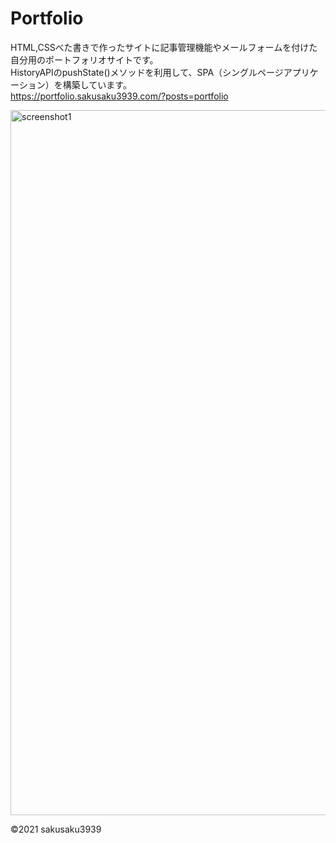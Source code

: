 # Portfolio
HTML,CSSべた書きで作ったサイトに記事管理機能やメールフォームを付けた自分用のポートフォリオサイトです。  
HistoryAPIのpushState()メソッドを利用して、SPA（シングルページアプリケーション）を構築しています。  
https://portfolio.sakusaku3939.com/?posts=portfolio

<img width="1128" alt="screenshot1" src="https://user-images.githubusercontent.com/53967490/138832219-06ed3637-f095-4515-9cea-7f56cb9ccf72.png">

©2021 sakusaku3939
